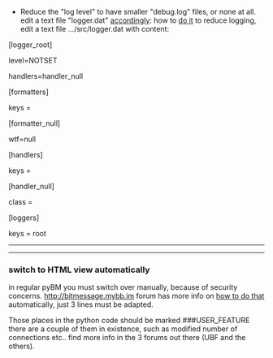 * Reduce the "log level" to have smaller "debug.log" files, or none at all.
edit a text file "logger.dat" [accordingly](https://docs.python.org/2/library/logging.config.html#logging.config.fileConfig): how to [do it](https://bitmessage.org/forum/index.php?topic=4820.msg11163#msg11163)  to reduce logging,  edit a text file .../src/logger.dat   with content:


[logger_root]

level=NOTSET

handlers=handler_null

[formatters]

keys =

[formatter_null]

wtf=null

[handlers]

keys =

[handler_null]

class =

[loggers]

keys = root




***




***
### switch to HTML view automatically

in regular pyBM you must switch over manually, because of security concerns. http://bitmessage.mybb.im forum has more info on [how to do that](https://web.archive.org/web/20171204060502/http://bitmessage.mybb.im/viewtopic.php?id=12) automatically, just 3 lines must be adapted. 

Those places in the python code should be marked ###USER_FEATURE there are a couple of them in existence, such as modified number of connections etc.. find more info in the 3 forums out there (UBF and the others).